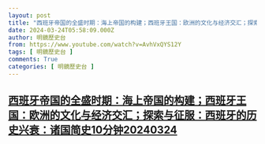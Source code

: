 ```yaml
---
layout: post
title: "西班牙帝国的全盛时期：海上帝国的构建；西班牙王国：欧洲的文化与经济交汇；探索与征服：西班牙的历史兴衰：诸国简史10分钟20240324"
date: 2024-03-24T05:58:09.000Z
author: 明鏡歷史台
from: https://www.youtube.com/watch?v=AvhVxQYS12Y
tags: [ 明鏡歷史台 ]
comments: True
categories: [ 明鏡歷史台 ]
---
```

<!--1711259889000-->
[西班牙帝国的全盛时期：海上帝国的构建；西班牙王国：欧洲的文化与经济交汇；探索与征服：西班牙的历史兴衰：诸国简史10分钟20240324](https://www.youtube.com/watch?v=AvhVxQYS12Y)
------

<div>

</div>
